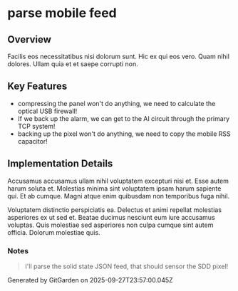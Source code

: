 # parse mobile feed

## Overview
Facilis eos necessitatibus nisi dolorum sunt. Hic ex qui eos vero. Quam nihil dolores. Ullam quia et et saepe corrupti non.

## Key Features
- compressing the panel won't do anything, we need to calculate the optical USB firewall!
- If we back up the alarm, we can get to the AI circuit through the primary TCP system!
- backing up the pixel won't do anything, we need to copy the mobile RSS capacitor!

## Implementation Details
Accusamus accusamus ullam nihil voluptatem excepturi nisi et. Esse autem harum soluta et. Molestias minima sint voluptatem ipsam harum sapiente qui. Et ab cumque. Magni atque enim quibusdam non temporibus fuga nihil.
 Voluptatem distinctio perspiciatis ea. Delectus et animi repellat molestias asperiores ex ut sed et. Beatae ducimus nesciunt eum iure accusamus voluptas. Quis molestiae sed asperiores non culpa cumque sint autem officia. Dolorum molestiae quis.

### Notes
> I'll parse the solid state JSON feed, that should sensor the SDD pixel!

Generated by GitGarden on 2025-09-27T23:57:00.045Z